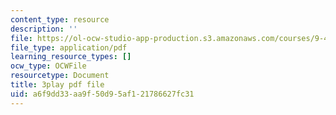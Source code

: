 ```yaml
---
content_type: resource
description: ''
file: https://ol-ocw-studio-app-production.s3.amazonaws.com/courses/9-40-introduction-to-neural-computation-spring-2018/a6f9dd33aa9f50d95af121786627fc31_r1VX3WXrYUw.pdf
file_type: application/pdf
learning_resource_types: []
ocw_type: OCWFile
resourcetype: Document
title: 3play pdf file
uid: a6f9dd33-aa9f-50d9-5af1-21786627fc31
---
```


